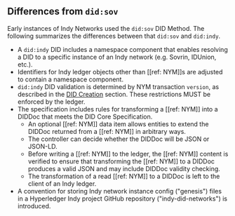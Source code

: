 ## Differences from `did:sov`

Early instances of Indy Networks used the `did:sov` DID Method. The following summarizes the differences between that `did:sov` and `did:indy`.

- A `did:indy` DID includes a namespace component that enables resolving a DID to a specific instance of an Indy network (e.g. Sovrin, IDUnion, etc.).
- Identifiers for Indy ledger objects other than [[ref: NYM]]s are adjusted to contain a namespace component.
- `did:indy` DID validation is determined by NYM transaction `version`, as described in the [DID Creation](#nym-transaction-version) section. These restrictions MUST be enforced by the ledger.
- The specification includes rules for transforming a [[ref: NYM]] into a DIDDoc that meets the DID Core Specification.
    - An optional [[ref: NYM]] data item allows entities to extend the DIDDoc returned from a [[ref: NYM]] in arbitrary ways.
    - The controller can decide whether the DIDDoc will be JSON or JSON-LD.
    - Before writing a [[ref: NYM]] to the ledger, the [[ref: NYM]] content is verified to ensure that transforming the [[ref: NYM]] to a DIDDoc produces a valid JSON and may include DIDDoc validity checking.
    - The transformation of a read [[ref: NYM]] to a DIDDoc is left to the client of an Indy ledger.
- A convention for storing Indy network instance config ("genesis") files in a Hyperledger Indy project GitHub repository ("indy-did-networks") is introduced.
